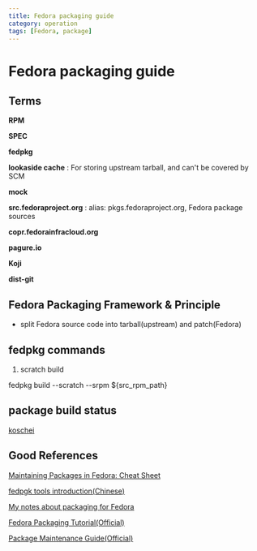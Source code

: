 ```yaml
---
title: Fedora packaging guide
category: operation
tags: [Fedora, package]
---
```


# Fedora packaging guide

## Terms

**RPM**

**SPEC**

**fedpkg**

**lookaside cache**
: For storing upstream tarball, and can't be covered by SCM

**mock**

**src.fedoraproject.org**
: alias: pkgs.fedoraproject.org, Fedora package sources

**copr.fedorainfracloud.org**

**pagure.io**

**Koji**

**dist-git**

## Fedora Packaging Framework & Principle

- split Fedora source code into tarball(upstream) and patch(Fedora)


## fedpkg commands

1. scratch build

fedpkg build --scratch --srpm ${src_rpm_path}


## package build status

[koschei](https://koschei.fedoraproject.org/)


## Good References

[Maintaining Packages in Fedora: Cheat Sheet](https://github.com/i386x/pubdocs/blob/main/fedpkg-HOWTO.md)

[fedpgk tools introduction(Chinese)](https://blog.csdn.net/renajia/article/details/45840545)

[My notes about packaging for Fedora](https://lenkaseg.github.io/packaging/)

[Fedora Packaging Tutorial(Official)](https://docs.fedoraproject.org/en-US/package-maintainers/Packaging_Tutorial/)

[Package Maintenance Guide(Official)](https://docs.fedoraproject.org/en-US/package-maintainers/Package_Maintenance_Guide/)

